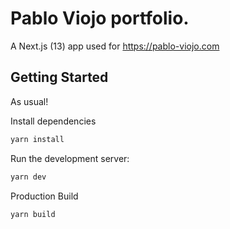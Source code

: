 # Pablo Viojo portfolio.

A Next.js (13) app used for https://pablo-viojo.com

## Getting Started

As usual!

Install dependencies

```bash
yarn install
```

Run the development server:

```bash
yarn dev
```

Production Build

```bash
yarn build
```
